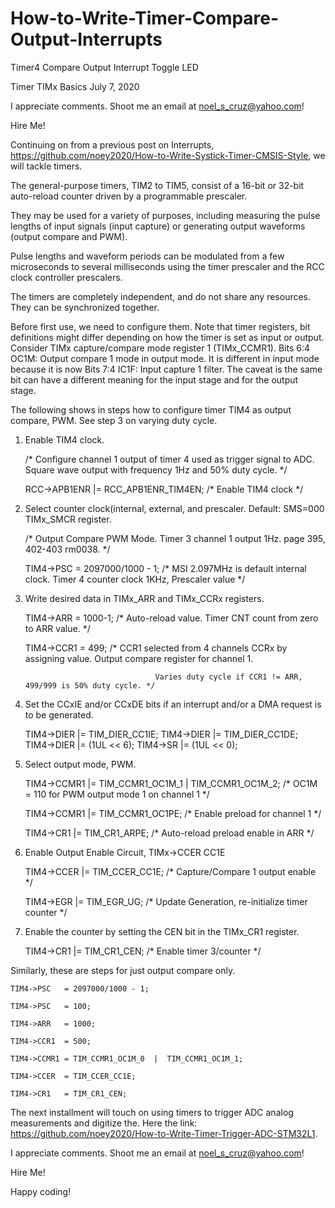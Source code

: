 # How-to-Write-Timer-Compare-Output-Interrupts
Timer4 Compare Output Interrupt Toggle LED

Timer TIMx Basics	July 7, 2020

I appreciate comments. Shoot me an email at noel_s_cruz@yahoo.com!

Hire Me!

Continuing on from a previous post on Interrupts, https://github.com/noey2020/How-to-Write-Systick-Timer-CMSIS-Style,
we will tackle timers.

The general-purpose timers, TIM2 to TIM5, consist of a 16-bit or 32-bit auto-reload
counter driven by a programmable prescaler.

They may be used for a variety of purposes, including measuring the pulse lengths of 
input signals (input capture) or generating output waveforms (output compare and PWM).

Pulse lengths and waveform periods can be modulated from a few microseconds to several
milliseconds using the timer prescaler and the RCC clock controller prescalers.

The timers are completely independent, and do not share any resources. They can be
synchronized together.

Before first use, we need to configure them. Note that timer registers, bit definitions
might differ depending on how the timer is set as input or output. Consider TIMx 
capture/compare mode register 1 (TIMx_CCMR1). Bits 6:4 OC1M: Output compare 1 mode in 
output mode. It is different in input mode because it is now Bits 7:4 IC1F: Input 
capture 1 filter. The caveat is the same bit can have a different meaning for the input
stage and for the output stage.

The following shows in steps how to configure timer TIM4 as output compare, PWM. See 
step 3 on varying duty cycle.

1) Enable TIM4 clock.

   /* Configure channel 1 output of timer 4 used as trigger signal to ADC. Square wave output with frequency 1Hz and 50% duty cycle. */
   
   RCC->APB1ENR |= RCC_APB1ENR_TIM4EN; /* Enable TIM4 clock */

2) Select counter clock(internal, external, and prescaler. Default: SMS=000 TIMx_SMCR register.  

   /* Output Compare PWM Mode. Timer 3 channel 1 output 1Hz. page 395, 402-403 rm0038. */
   
   TIM4->PSC = 2097000/1000 - 1;     /* MSI 2.097MHz is default internal clock. Timer 4 counter clock 1KHz, Prescaler value */

3) Write desired data in TIMx_ARR and TIMx_CCRx registers.

   TIM4->ARR = 1000-1;               /* Auto-reload value. Timer CNT count from zero to ARR value. */
   
   TIM4->CCR1 = 499;                 /* CCR1 selected from 4 channels CCRx by assigning value. Output compare register for channel 1.
   
	                                Varies duty cycle if CCR1 != ARR, 499/999 is 50% duty cycle. */
	                                
4) Set the CCxIE and/or CCxDE bits if an interrupt and/or a DMA request is to be generated.

   TIM4->DIER |= TIM_DIER_CC1IE; TIM4->DIER |= TIM_DIER_CC1DE; TIM4->DIER |= (1UL << 6); TIM4->SR |= (1UL << 0);
   
5) Select output mode, PWM.

   TIM4->CCMR1 |= TIM_CCMR1_OC1M_1 | TIM_CCMR1_OC1M_2; /* OC1M = 110 for PWM output mode 1 on channel 1 */
   
   TIM4->CCMR1	|= TIM_CCMR1_OC1PE;   /* Enable preload for channel 1 */
   
   TIM4->CR1 |= TIM_CR1_ARPE;        /* Auto-reload preload enable in ARR */

6) Enable Output Enable Circuit, TIMx->CCER CC1E 

   TIM4->CCER |= TIM_CCER_CC1E;      /* Capture/Compare 1 output enable */
   
   TIM4->EGR |= TIM_EGR_UG;          /* Update Generation, re-initialize timer counter */
   
7) Enable the counter by setting the CEN bit in the TIMx_CR1 register.

   TIM4->CR1 |= TIM_CR1_CEN;         /* Enable timer 3/counter */

Similarly, these are steps for just output compare only.

    TIM4->PSC   = 2097000/1000 - 1; 
    
    TIM4->PSC   = 100;
    
    TIM4->ARR   = 1000;	
    
    TIM4->CCR1  = 500;	
    
    TIM4->CCMR1	= TIM_CCMR1_OC1M_0  |  TIM_CCMR1_OC1M_1;
    
    TIM4->CCER	= TIM_CCER_CC1E;
    
    TIM4->CR1	= TIM_CR1_CEN;
    
The next installment will touch on using timers to trigger ADC analog measurements and
digitize the. Here the link: https://github.com/noey2020/How-to-Write-Timer-Trigger-ADC-STM32L1.

I appreciate comments. Shoot me an email at noel_s_cruz@yahoo.com!

Hire Me!

Happy coding!

